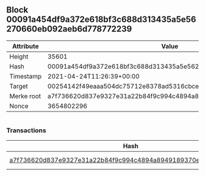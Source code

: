 ## Block 00091a454df9a372e618bf3c688d313435a5e56270660eb092aeb6d778772239

Attribute | Value
--- | ---
Height | 35601
Hash | 00091a454df9a372e618bf3c688d313435a5e56270660eb092aeb6d778772239
Timestamp | 2021-04-24T11:26:39+00:00
Target | 00254142f49eaaa504dc75712e8378ad5316cbcead634704b3734b6271167cc4
Merke root | a7f736620d837e9327e31a22b84f9c994c4894a8949189370e55b9ad47c48f90
Nonce | 3654802296

```

```

### Transactions

Hash | Amount
--- | ---
[a7f736620d837e9327e31a22b84f9c994c4894a8949189370e55b9ad47c48f90](a7f736620d837e9327e31a22b84f9c994c4894a8949189370e55b9ad47c48f90.md) | 10.00000000 SKEPTI 
